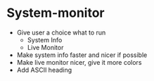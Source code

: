 # System-monitor
- Give user a choice what to run
  - System Info
  - Live Monitor
- Make system info faster and nicer if possible
- Make live monitor nicer, give it more colors
- Add ASCII heading
